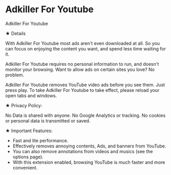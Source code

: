 <meta name="google-site-verification" content="yUCNsFEWRLUuPf09XLY_7Nvq71t111aYS_WH8ICH1bw" />


# Adkiller For Youtube
Adkiller For Youtube

★ Details

With Adkiller For Youtube most ads aren't even downloaded at all. So you can focus on enjoying the content you want, and spend less time waiting for it.


Adkiller For Youtube requires no personal information to run, and doesn't monitor your browsing. Want to allow ads on certain sites you love? No problem.


Adkiller For Youtube removes YouTube video ads before you see them. Just press play. To take Adkiller For Youtube to take effect, please reload your open tabs and windows.



★ Privacy Policy:

No Data is shared with anyone.
No Google Analytics or tracking.
No cookies or personal data is transmitted or saved.

★ Important Features:

- Fast and lite performance.
- Effectively removes annoying contents, Ads, and banners from YouTube.
- You can also remove annotations from videos and musics (see the options page).
- With this extension enabled, browsing YouTube is much faster and more convenient.
